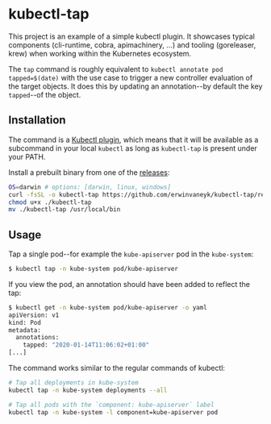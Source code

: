 # kubectl-tap
This project is an example of a simple kubectl plugin. It showcases typical 
components (cli-runtime, cobra, apimachinery, ...) and tooling (goreleaser, krew) 
when working within the Kubernetes ecosystem.

The `tap` command is roughly equivalent to `kubectl annotate pod tapped=$(date)` 
with the use case to trigger a new controller evaluation of the target objects. 
It does this by updating an annotation--by default the key `tapped`--of the 
object.

## Installation
The command is a [Kubectl plugin](https://kubernetes.io/docs/tasks/extend-kubectl/kubectl-plugins/),
which means that it will be available as a subcommand in your local `kubectl` as
long as `kubectl-tap` is present under your PATH.

Install a prebuilt binary from one of the [releases](https://github.com/erwinvaneyk/kubectl-tap/releases):
```bash
OS=darwin # options: [darwin, linux, windows]
curl -fsSL -o kubectl-tap https://github.com/erwinvaneyk/kubectl-tap/releases/download/v0.1.0/kubectl-tap-$OS-amd64
chmod u+x ./kubectl-tap
mv ./kubectl-tap /usr/local/bin
``` 

## Usage

Tap a single pod--for example the `kube-apiserver` pod in the `kube-system`:
```bash
$ kubectl tap -n kube-system pod/kube-apiserver
```

If you view the pod, an annotation should have been added to reflect the tap:
```bash
$ kubectl get -n kube-system pod/kube-apiserver -o yaml
apiVersion: v1
kind: Pod
metadata:
  annotations:
    tapped: "2020-01-14T11:06:02+01:00"
[...]
``` 

The command works similar to the regular commands of kubectl:
```bash
# Tap all deployments in kube-system
kubectl tap -n kube-system deployments --all 

# Tap all pods with the `component: kube-apiserver` label
kubectl tap -n kube-system -l component=kube-apiserver pod
```
